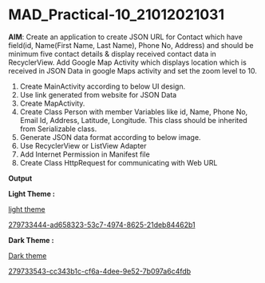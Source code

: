 # MAD_Practical-10_21012021031

<b>AIM</b>: Create an application to create JSON URL for Contact which have field(id, Name(First Name, Last Name), Phone No, Address) 
and should be minimum five contact details & display received contact data in RecyclerView. Add Google Map Activity which displays
location which is received in JSON Data in google Maps activity and set the zoom level to 10.

1. Create MainActivity according to below UI design.
2. Use link generated from website for JSON Data
3. Create MapActivity.
4. Create Class Person with member Variables like id, Name, Phone No, Email Id, Address, Latitude, Longitude. This class should be inherited from Serializable class.
5. Generate JSON data format according to below image.
6. Use RecyclerView or ListView Adapter
7. Add Internet Permission in Manifest file
8. Create Class HttpRequest for communicating with Web URL

<b>Output</b>

<b>Light Theme :</b>

[light theme](https://github.com/Harshil-Ghadiya/MAD_Practical-10_21012021031/assets/122811629/76dd63d1-53df-4206-aef0-6ec78237591f)



[279733444-ad658323-53c7-4974-8625-21deb84462b1](https://github.com/Harshil-Ghadiya/MAD_Practical-10_21012021031/assets/122811629/b89d0a67-f8e0-4acf-8a50-fe5ed2bacec4)



<b>Dark Theme :</b>



[Dark theme](https://github.com/Harshil-Ghadiya/MAD_Practical-10_21012021031/assets/122811629/dbe79129-eede-43e1-b4f1-e7f206d041d2)




[279733543-cc343b1c-cf6a-4dee-9e52-7b097a6c4fdb](https://github.com/Harshil-Ghadiya/MAD_Practical-10_21012021031/assets/122811629/58f0fd2c-f62f-472a-b21c-3e781d8d84dc)









